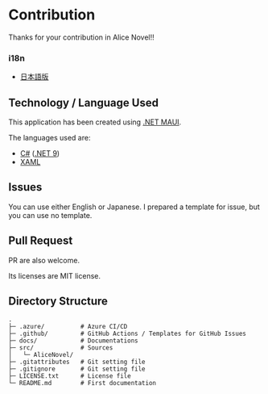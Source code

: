 # Contribution
Thanks for your contribution in Alice Novel!!

### i18n
- [日本語版](./CONTRIBUTING.ja.md)

## Technology / Language Used
This application has been created using [.NET MAUI].

The languages used are: 
- [C#] ([.NET 9])
- [XAML]

[.NET MAUI]: https://dot.net/maui ".NET MAUI"
[C#]: https://learn.microsoft.com/dotnet/csharp/ "C# Documentation"
[.NET 9]: https://dot.net ".NET"
[XAML]: https://learn.microsoft.com/dotnet/maui/xaml/ ".NET MAUI XAML Documentation"

## Issues
You can use either English or Japanese.
I prepared a template for issue, but you can use no template.

## Pull Request
PR are also welcome.

Its licenses are MIT license.

## Directory Structure
```
.
├─ .azure/          # Azure CI/CD
├─ .github/         # GitHub Actions / Templates for GitHub Issues
├─ docs/            # Documentations
├─ src/             # Sources
│   └─ AliceNovel/
├─ .gitattributes   # Git setting file
├─ .gitignore       # Git setting file
├─ LICENSE.txt      # License file
└─ README.md        # First documentation
```
